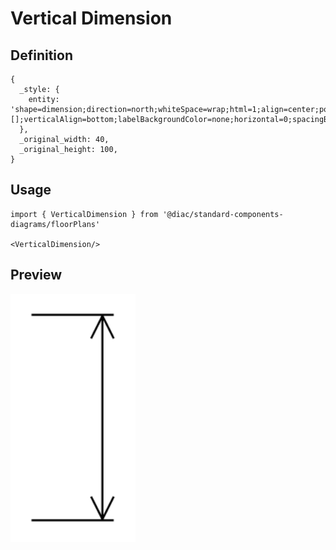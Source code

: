 # Vertical Dimension

## Definition

```
{
  _style: { 
    entity: 'shape=dimension;direction=north;whiteSpace=wrap;html=1;align=center;points=[];verticalAlign=bottom;labelBackgroundColor=none;horizontal=0;spacingBottom=3;',
  },
  _original_width: 40,
  _original_height: 100,
}
```

## Usage

```
import { VerticalDimension } from '@diac/standard-components-diagrams/floorPlans'

<VerticalDimension/>
```

## Preview

<img src="./vertical-dimension.png" width="200"/>
